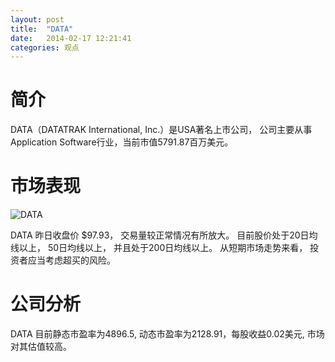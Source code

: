 ```yaml
---
layout: post
title:  "DATA"
date:   2014-02-17 12:21:41
categories: 观点
---
```


# 简介
DATA（DATATRAK International, Inc.）是USA著名上市公司，
公司主要从事Application Software行业，当前市值5791.87百万美元。

# 市场表现

![DATA](http://finviz.com/chart.ashx?t=DATA&ty=c&ta=1&p=d&s=l)

DATA 昨日收盘价 $97.93，
交易量较正常情况有所放大。
目前股价处于20日均线以上，
50日均线以上，
并且处于200日均线以上。
从短期市场走势来看，
投资者应当考虑超买的风险。

# 公司分析
DATA 目前静态市盈率为4896.5, 动态市盈率为2128.91，每股收益0.02美元,
市场对其估值较高。
